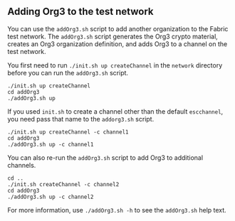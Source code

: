 ## Adding Org3 to the test network

You can use the `addOrg3.sh` script to add another organization to the Fabric test network. The `addOrg3.sh` script generates the Org3 crypto material, creates an Org3 organization definition, and adds Org3 to a channel on the test network.

You first need to run `./init.sh up createChannel` in the `network` directory before you can run the `addOrg3.sh` script.

```
./init.sh up createChannel
cd addOrg3
./addOrg3.sh up
```

If you used `init.sh` to create a channel other than the default `escchannel`, you need pass that name to the `addorg3.sh` script.
```
./init.sh up createChannel -c channel1
cd addOrg3
./addOrg3.sh up -c channel1
```

You can also re-run the `addOrg3.sh` script to add Org3 to additional channels.
```
cd ..
./init.sh createChannel -c channel2
cd addOrg3
./addOrg3.sh up -c channel2
```

For more information, use `./addOrg3.sh -h` to see the `addOrg3.sh` help text.
